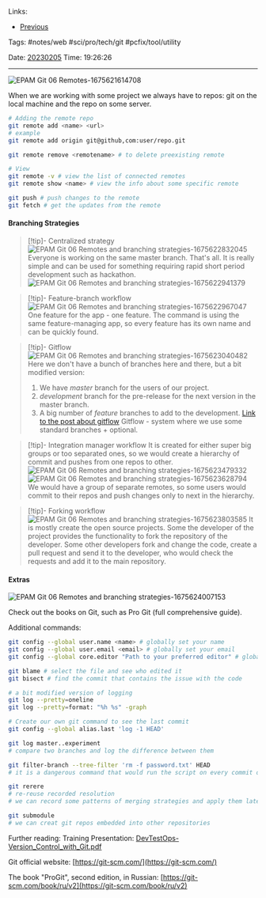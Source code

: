   
Links:
- [Previous](EPAM%20Git%2005%20Tags%20and%20stashing.md)

Tags: #notes/web #sci/pro/tech/git #pcfix/tool/utility

Date: [20230205](../../../200%20Diary/205%20Day/20230205.md)
Time: 19:26:26
_____

![EPAM Git 06 Remotes-1675621614708](../../../300%20Utils/305%20Attachments/EPAM%20Git%2006%20Remotes-1675621614708.jpeg)

When we are working with some project we always have to repos: git on the local machine and the repo on some server.

```bash
# Adding the remote repo
git remote add <name> <url>
# example
git remote add origin git@github,com:user/repo.git

git remote remove <remotename> # to delete preexisting remote

# View 
git remote -v # view the list of connected remotes
git remote show <name> # view the info about some specific remote

git push # push changes to the remote
git fetch # get the updates from the remote
```


#### Branching Strategies
>[!tip]- Centralized strategy
> ![EPAM Git 06 Remotes and branching strategies-1675622832045](../../../300%20Utils/305%20Attachments/EPAM%20Git%2006%20Remotes%20and%20branching%20strategies-1675622832045.jpeg)
> Everyone is working on the same master branch. That's all.
> It is really simple and can be used for something requiring rapid short period development such as hackathon.
> ![EPAM Git 06 Remotes and branching strategies-1675622941379](../../../300%20Utils/305%20Attachments/EPAM%20Git%2006%20Remotes%20and%20branching%20strategies-1675622941379.jpeg)

>[!tip]- Feature-branch workflow
> ![EPAM Git 06 Remotes and branching strategies-1675622967047](../../../300%20Utils/305%20Attachments/EPAM%20Git%2006%20Remotes%20and%20branching%20strategies-1675622967047.jpeg)
> One feature for the app - one feature. The command is using the same feature-managing app, so every feature has its own name and can be quickly found.

>[!tip]- Gitflow
> ![EPAM Git 06 Remotes and branching strategies-1675623040482](../../../300%20Utils/305%20Attachments/EPAM%20Git%2006%20Remotes%20and%20branching%20strategies-1675623040482.jpeg)
> Here we don't have a bunch of branches here and there, but a bit modified version:
> 1. We have *master* branch for the users of our project.
> 2. *development* branch for the pre-release for the next version in the master branch.
> 3. A big number of *feature* branches to add to the development.
> [Link to the post about gitflow](https://nvie.com/posts/a-successful-git-branching-model/)
> Gitflow - system where we use some standard branches + optional.

>[!tip]- Integration manager workflow
> It is created for either super big groups or too separated ones, so we would create a hierarchy of commit and pushes from one repos to other.
> ![EPAM Git 06 Remotes and branching strategies-1675623479332](../../../300%20Utils/305%20Attachments/EPAM%20Git%2006%20Remotes%20and%20branching%20strategies-1675623479332.jpeg)
> ![EPAM Git 06 Remotes and branching strategies-1675623628794](../../../300%20Utils/305%20Attachments/EPAM%20Git%2006%20Remotes%20and%20branching%20strategies-1675623628794.jpeg)
> We would have a group of separate remotes, so some users would commit to their repos and push changes only to next in the hierarchy.

>[!tip]- Forking workflow
> ![EPAM Git 06 Remotes and branching strategies-1675623803585](../../../300%20Utils/305%20Attachments/EPAM%20Git%2006%20Remotes%20and%20branching%20strategies-1675623803585.jpeg)
> It is mostly create the open source projects. Some the developer of the project provides the functionality to fork the repository of the developer.
> Some other developers fork and change the code, create a pull request and send it to the developer, who would check the requests and add it to the main repository.


#### Extras
![EPAM Git 06 Remotes and branching strategies-1675624007153](../../../300%20Utils/305%20Attachments/EPAM%20Git%2006%20Remotes%20and%20branching%20strategies-1675624007153.jpeg)

Check out the books on Git, such as Pro Git (full comprehensive guide).

Additional commands:
```bash
git config --global user.name <name> # globally set your name
git config --global user.email <email> # globally set your email
git config --global core.editor "Path to your preferred editor" # globally set your preferred editor to add commits and merge

git blame # select the file and see who edited it
git bisect # find the commit that contains the issue with the code

# a bit modified version of logging
git log --pretty=oneline
git log --pretty=format: "%h %s" -graph

# Create our own git command to see the last commit
git config --global alias.last 'log -1 HEAD'

git log master..experiment
# compare two branches and log the difference between them

git filter-branch --tree-filter 'rm -f password.txt' HEAD
# it is a dangerous command that would run the script on every commit on every branch to e.g. delete the file with passwords

git rerere
# re-reuse recorded resolution
# we can record some patterns of merging strategies and apply them later

git submodule
# we can creat git repos embedded into other repositories
```

Further reading:
Training Presentation: [DevTestOps-Version_Control_with_Git.pdf](https://elearn.epam.com/assets/courseware/v1/d8b3970d06d567a94e0bb179b8d84acb/asset-v1:EPAM+VCG+ENG+type@asset+block/DevTestOps-Version_Control_with_Git.pdf)

Git official website: [https://git-scm.com/](https://git-scm.com/)

The book "ProGit", second edition, in Russian: [https://git-scm.com/book/ru/v2](https://git-scm.com/book/ru/v2)